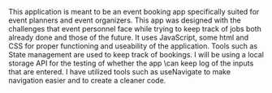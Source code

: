 This application is meant to be an event booking app specifically suited for event planners and event organizers. 
This app was designed with the challenges that event personnel face while trying to keep track of jobs both already done and those of the future.
It uses JavaScript, some html and CSS for proper functioning and useability of the application. 
Tools such as State management are used to keep track of bookings.
I will be using a local storage API for the testing of whether the app \can keep  log of the inputs that are entered.
 I have utilized tools such as useNavigate to make navigation easier and to create a cleaner code. 
